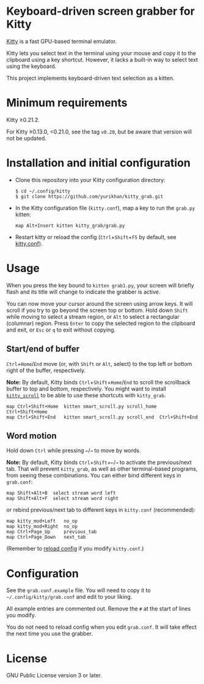 # Keyboard-driven screen grabber for Kitty

[Kitty][kitty] is a fast GPU-based terminal emulator.

[kitty]: https://sw.kovidgoyal.net/kitty/

Kitty lets you select text in the terminal using your mouse
and copy it to the clipboard using a key shortcut.
However, it lacks a built-in way to select text using the keyboard.

This project implements keyboard-driven text selection as a kitten.


# Minimum requirements

Kitty ≥0.21.2.

For Kitty ≥0.13.0, <0.21.0, see the tag `v0.20`,
but be aware that version will not be updated.


# Installation and initial configuration

* Clone this repository into your Kitty configuration directory:

      $ cd ~/.config/kitty
      $ git clone https://github.com/yurikhan/kitty_grab.git

* In the Kitty configuration file (`kitty.conf`),
  map a key to run the `grab.py` kitten:

      map Alt+Insert kitten kitty_grab/grab.py

* Restart kitty or reload the config (`Ctrl`+`Shift`+`F5` by default, see [kitty.conf](https://sw.kovidgoyal.net/kitty/conf/#shortcut-kitty.Reload-kitty.conf)).


# Usage

When you press the key bound to `kitten grab1.py`,
your screen will briefly flash
and its title will change to indicate the grabber is active.

You can now move your cursor around the screen using arrow keys.
It will scroll if you try to go beyond the screen top or bottom.
Hold down `Shift` while moving to select a stream region,
or `Alt` to select a rectangular (columnar) region.
Press `Enter` to copy the selected region to the clipboard and exit,
or `Esc` or `q` to exit without copying.


## Start/end of buffer

`Ctrl`+`Home`/`End` move (or, with `Shift` or `Alt`, select)
to the top left or bottom right of the buffer, respectively.

**Note:** By default, Kitty binds `Ctrl`+`Shift`+`Home`/`End`
to scroll the scrollback buffer to top and bottom, respectively.
You might want to install [`kitty_scroll`][kitty_scroll]
to be able to use these shortcuts with `kitty_grab`.

[kitty_scroll]: https://github.com/yurikhan/kitty-smart-scroll

    map Ctrl+Shift+Home  kitten smart_scroll.py scroll_home Ctrl+Shift+Home
    map Ctrl+Shift+End   kitten smart_scroll.py scroll_end  Ctrl+Shift+End


## Word motion

Hold down `Ctrl` while pressing `←`/`→` to move by words.


**Note:** By default, Kitty binds `Ctrl`+`Shift`+`←`/`→`
to activate the previous/next tab.
That will prevent `kitty_grab`,
as well as other terminal-based programs,
from seeing these combinations.
You can either bind different keys in `grab.conf`:

    map Shift+Alt+B  select stream word left
    map Shift+Alt+F  select stream word right

or rebind previous/next tab to different keys in `kitty.conf`
(recommended):

    map kitty_mod+Left   no_op
    map kitty_mod+Right  no_op
    map Ctrl+Page_Up     previous_tab
    map Ctrl+Page_Down   next_tab

(Remember to [reload config](https://sw.kovidgoyal.net/kitty/conf/#shortcut-kitty.Reload-kitty.conf/) if you modify `kitty.conf`.)


# Configuration

See the `grab.conf.example` file.
You will need to copy it to `~/.config/kitty/grab.conf`
and edit to your liking.

All example entries are commented out.
Remove the `#` at the start of lines you modify.

You do not need to reload config when you edit `grab.conf`.
It will take effect the next time you use the grabber.


# License

GNU Public License version 3 or later.

